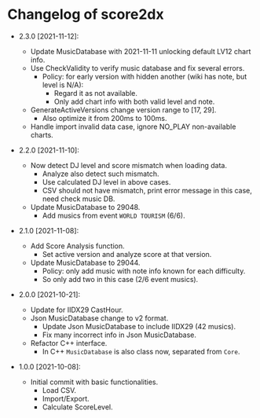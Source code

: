# Changelog of score2dx

* 2.3.0 [2021-11-12]:
    * Update MusicDatabase with 2021-11-11 unlocking default LV12 chart info.
    * Use CheckValidity to verify music database and fix several errors.
        * Policy: for early version with hidden another (wiki has note, but level is N/A):
            * Regard it as not available.
            * Only add chart info with both valid level and note.
    * GenerateActiveVersions change version range to [17, 29].
        * Also optimize it from 200ms to 100ms.
    * Handle import invalid data case, ignore NO_PLAY non-available charts.

* 2.2.0 [2021-11-10]:
    * Now detect DJ level and score mismatch when loading data.
        * Analyze also detect such mismatch.
        * Use calculated DJ level in above cases.
        * CSV should not have mismatch, print error message in this case, need check music DB.
    * Update MusicDatabase to 29048.
        * Add musics from event `WORLD TOURISM` (6/6).

* 2.1.0 [2021-11-08]:
    * Add Score Analysis function.
        * Set active version and analyze score at that version.
    * Update MusicDatabase to 29044.
        * Policy: only add music with note info known for each difficulty.
        * So only add two in this case (2/6 event musics).

* 2.0.0 [2021-10-21]:
    * Update for IIDX29 CastHour.
    * Json MusicDatabase change to v2 format.
        * Update Json MusicDatabase to include IIDX29 (42 musics).
        * Fix many incorrect info in Json MusicDatabase.
    * Refactor C++ interface.
        * In C++ `MusicDatabase` is also class now, separated from `Core`.

* 1.0.0 [2021-10-08]:
    * Initial commit with basic functionalities.
        * Load CSV.
        * Import/Export.
        * Calculate ScoreLevel.
